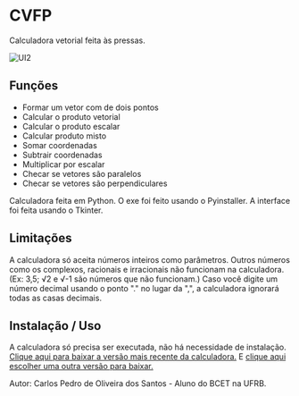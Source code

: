 # CVFP
Calculadora vetorial feita às pressas.

![UI2](https://user-images.githubusercontent.com/69172891/114885424-03156880-9ddd-11eb-97e6-ba14bd4b5bca.png)

## Funções
- Formar um vetor com de dois pontos
- Calcular o produto vetorial
- Calcular o produto escalar
- Calcular produto misto
- Somar coordenadas
- Subtrair coordenadas
- Multiplicar por escalar
- Checar se vetores são paralelos
- Checar se vetores são perpendiculares

Calculadora feita em Python. O exe foi feito usando o Pyinstaller. A interface foi feita usando o Tkinter.

## Limitações
A calculadora só aceita números inteiros como parâmetros. Outros números como os complexos, racionais e irracionais não funcionam na calculadora. (Ex: 3,5; √2 e √-1 são números que não funcionam.)
Caso você digite um número decimal usando o ponto "." no lugar da ",", a calculadora ignorará todas as casas decimais.

## Instalação / Uso
A calculadora só precisa ser executada, não há necessidade de instalação.
[Clique aqui para baixar a versão mais recente da calculadora.](https://github.com/iCarlosCode/cvfp/releases/download/2/CVFP-2.0.exe)
E [clique aqui escolher uma outra versão para baixar.](https://github.com/iCarlosCode/cvfp/releases)


Autor:
Carlos Pedro de Oliveira dos Santos - Aluno do BCET na UFRB.

